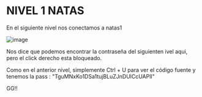 # NIVEL 1 NATAS

En el siguiente nivel nos conectamos a natas1

![image](https://github.com/user-attachments/assets/123d7f01-246e-4876-ba9a-036cd6c37514)

Nos dice que podemos encontrar la contraseña del siguienten ivel aqui, pero el click derecho esta bloqueado.

Como en el anterior nivel, simplemente Ctrl + U para ver el código fuente y tenemos la pass : "TguMNxKo1DSa1tujBLuZJnDUlCcUAPlI"

GG!!
